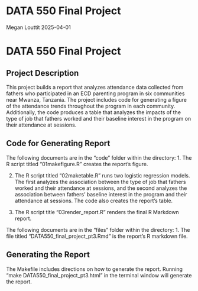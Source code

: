 DATA 550 Final Project
================
Megan Louttit
2025-04-01

# DATA 550 Final Project

## Project Description

This project builds a report that analyzes attendance data collected
from fathers who participated in an ECD parenting program in six
communities near Mwanza, Tanzania. The project includes code for
generating a figure of the attendance trends throughout the program in
each community. Additionally, the code produces a table that analyzes
the impacts of the type of job that fathers worked and their baseline
interest in the program on their attendance at sessions.

## Code for Generating Report

The following documents are in the “code” folder within the
directory: 1. The R script titled “01makefigure.R” creates the report’s
figure.

2.  The R script titled “02maketable.R” runs two logistic regression
    models. The first analyzes the association between the type of job
    that fathers worked and their attendance at sessions, and the second
    analyzes the association between fathers’ baseline interest in the
    program and their attendance at sessions. The code also creates the
    report’s table.

3.  The R script title “03render_report.R” renders the final R Markdown
    report.

The following documents are in the “files” folder within the
directory: 1. The file titled “DATA550_final_project_pt3.Rmd” is the
report’s R markdown file.

## Generating the Report

The Makefile includes directions on how to generate the report. Running
“make DATA550_final_project_pt3.html” in the terminal window will
generate the report.
